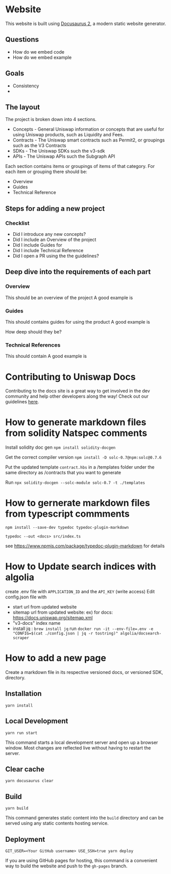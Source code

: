 # Website

This website is built using [Docusaurus 2](https://v2.docusaurus.io/), a modern static website generator.



## Questions
- How do we embed code
- How do we embed example

## Goals
- Consistency
- 

## The layout

The project is broken down into 4 sections.
- Concepts - General Uniswap information or concepts that are useful for using Uniswap products, such as Liquidity and Fees.
- Contracts - The Uniswap smart contracts such as Permit2, or groupings such as the V3 Contracts
- SDKs - The Uniswap SDKs such the v3-sdk
- APIs - The Uniswap APIs such the Subgraph API

Each section contains items or groupings of items of that category.
For each item or grouping there should be:
- Overview
- Guides
- Technical Reference

## Steps for adding a new project

### Checklist
- Did I introduce any new concepts?
- Did I include an Overview of the project
- Did I include Guides for 
- Did I include Technical Reference
- Did I open a PR using the the guidelines?

## Deep dive into the requirements of each part

### Overview
This should be an overview of the project
A good example is

### Guides
This should contains guides for using the product
A good example is

How deep should they be?

### Technical References
This should contain
A good example is



# Contributing to Uniswap Docs

Contributing to the docs site is a great way to get involved in the dev community and help other developers along the way! Check out our guidelines [here](https://github.com/Uniswap/uniswap-docs/blob/main/CONTRIBUTING.md).

# How to generate markdown files from solidity Natspec comments

Install solidity doc gen
`npm install solidity-docgen`

Get the correct compiler version
`npm install -D solc-0.7@npm:solc@0.7.6`

Put the updated template `contract.hbs` in a /templates folder under the same directory as /contracts that you want to generate

Run `npx solidity-docgen --solc-module solc-0.7 -t ./templates`

# How to gernerate markdown files from typescript commments

`npm install --save-dev typedoc typedoc-plugin-markdown`

`typedoc --out <docs> src/index.ts`

see https://www.npmjs.com/package/typedoc-plugin-markdown for details

# How to Update search indices with algolia

create .env file with `APPLICATION_ID` and the `API_KEY` (write access)
Edit config.json file with

- start url from updated website
- sitemap url from updated website: ex) for docs: https://docs.uniswap.org/sitemap.xml
- "v3-docs" index name
- install jq : `brew install jq`
  run `docker run -it --env-file=.env -e "CONFIG=$(cat ./config.json | jq -r tostring)" algolia/docsearch-scraper`

# How to add a new page

Create a markdown file in its respective versioned docs, or versioned SDK, directory.

## Installation

```console
yarn install
```

## Local Development

```console
yarn run start
```

This command starts a local development server and open up a browser window. Most changes are reflected live without having to restart the server.

## Clear cache

```console
yarn docusaurus clear
```

## Build

```console
yarn build
```

This command generates static content into the `build` directory and can be served using any static contents hosting service.

## Deployment

```console
GIT_USER=<Your GitHub username> USE_SSH=true yarn deploy
```

If you are using GitHub pages for hosting, this command is a convenient way to build the website and push to the `gh-pages` branch.
